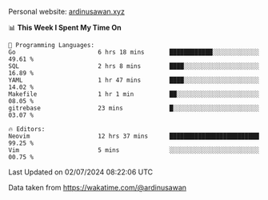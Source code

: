 Personal website: [ardinusawan.xyz](https://ardinusawan.xyz)

<!--START_SECTION:waka-->
📊 **This Week I Spent My Time On** 

```text
💬 Programming Languages: 
Go                       6 hrs 18 mins       ████████████░░░░░░░░░░░░░   49.61 % 
SQL                      2 hrs 8 mins        ████░░░░░░░░░░░░░░░░░░░░░   16.89 % 
YAML                     1 hr 47 mins        ████░░░░░░░░░░░░░░░░░░░░░   14.02 % 
Makefile                 1 hr 1 min          ██░░░░░░░░░░░░░░░░░░░░░░░   08.05 % 
gitrebase                23 mins             █░░░░░░░░░░░░░░░░░░░░░░░░   03.07 % 

🔥 Editors: 
Neovim                   12 hrs 37 mins      █████████████████████████   99.25 % 
Vim                      5 mins              ░░░░░░░░░░░░░░░░░░░░░░░░░   00.75 % 
```


 Last Updated on 02/07/2024 08:22:06 UTC
<!--END_SECTION:waka-->
Data taken from https://wakatime.com/@ardinusawan
